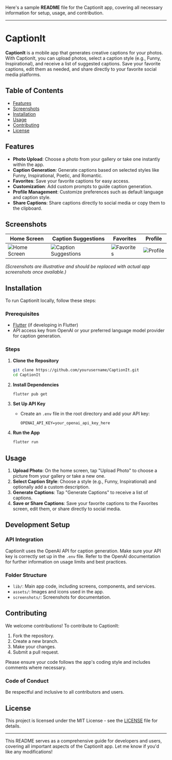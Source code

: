 Here's a sample **README** file for the CaptionIt app, covering all necessary information for setup, usage, and contribution.

---

# CaptionIt

**CaptionIt** is a mobile app that generates creative captions for your photos. With CaptionIt, you can upload photos, select a caption style (e.g., Funny, Inspirational), and receive a list of suggested captions. Save your favorite captions, edit them as needed, and share directly to your favorite social media platforms.

## Table of Contents

- [Features](#features)
- [Screenshots](#screenshots)
- [Installation](#installation)
- [Usage](#usage)
- [Contributing](#contributing)
- [License](#license)

## Features

- **Photo Upload**: Choose a photo from your gallery or take one instantly within the app.
- **Caption Generation**: Generate captions based on selected styles like Funny, Inspirational, Poetic, and Romantic.
- **Favorites**: Save your favorite captions for easy access.
- **Customization**: Add custom prompts to guide caption generation.
- **Profile Management**: Customize preferences such as default language and caption style.
- **Share Captions**: Share captions directly to social media or copy them to the clipboard.

## Screenshots

| Home Screen | Caption Suggestions | Favorites | Profile |
| ----------- | ------------------- | --------- | ------- |
| ![Home Screen](screenshots/home.png) | ![Caption Suggestions](screenshots/suggestions.png) | ![Favorites](screenshots/favorites.png) | ![Profile](screenshots/profile.png) |

*(Screenshots are illustrative and should be replaced with actual app screenshots once available.)*

## Installation

To run CaptionIt locally, follow these steps:

### Prerequisites

- [Flutter](https://flutter.dev/docs/get-started/install) (if developing in Flutter)
- API access key from OpenAI or your preferred language model provider for caption generation.

### Steps

1. **Clone the Repository**
   ```bash
   git clone https://github.com/yourusername/CaptionIt.git
   cd CaptionIt
   ```

2. **Install Dependencies**
   ```bash
   flutter pub get
   ```

3. **Set Up API Key**
   - Create an `.env` file in the root directory and add your API key:
     ```
     OPENAI_API_KEY=your_openai_api_key_here
     ```

4. **Run the App**
   ```bash
   flutter run
   ```

## Usage

1. **Upload Photo**: On the home screen, tap "Upload Photo" to choose a picture from your gallery or take a new one.
2. **Select Caption Style**: Choose a style (e.g., Funny, Inspirational) and optionally add a custom description.
3. **Generate Captions**: Tap "Generate Captions" to receive a list of captions.
4. **Save or Share Captions**: Save your favorite captions to the Favorites screen, edit them, or share directly to social media.

## Development Setup

### API Integration

CaptionIt uses the OpenAI API for caption generation. Make sure your API key is correctly set up in the `.env` file. Refer to the OpenAI documentation for further information on usage limits and best practices.

### Folder Structure

- `lib/`: Main app code, including screens, components, and services.
- `assets/`: Images and icons used in the app.
- `screenshots/`: Screenshots for documentation.

## Contributing

We welcome contributions! To contribute to CaptionIt:

1. Fork the repository.
2. Create a new branch.
3. Make your changes.
4. Submit a pull request.

Please ensure your code follows the app's coding style and includes comments where necessary.

### Code of Conduct

Be respectful and inclusive to all contributors and users.

## License

This project is licensed under the MIT License - see the [LICENSE](LICENSE) file for details.

---

This README serves as a comprehensive guide for developers and users, covering all important aspects of the CaptionIt app. Let me know if you'd like any modifications!
